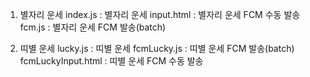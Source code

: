 1. 별자리 운세
index.js : 별자리 운세
input.html : 별자리 운세 FCM 수동 발송
fcm.js : 별자리 운세 FCM 발송(batch)

2. 띠별 운세
lucky.js : 띠별 운세
fcmLucky.js : 띠별 운세 FCM 발송(batch)
fcmLuckyInput.html : 띠별 운세 FCM 수동 발송
